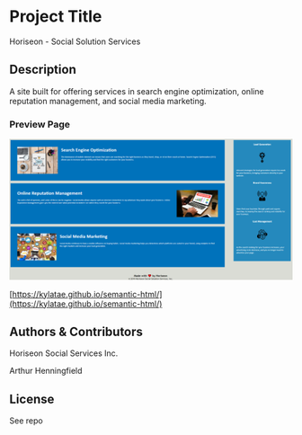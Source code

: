 # Project Title

Horiseon - Social Solution Services

## Description

A site built for offering services in search engine optimization, online reputation management, and social media marketing.

### Preview Page

![site review](./assets/images/readmesnip.png)

[https://kylatae.github.io/semantic-html/](https://kylatae.github.io/semantic-html/)

## Authors & Contributors 

Horiseon Social Services Inc.

Arthur Henningfield

## License

See repo

